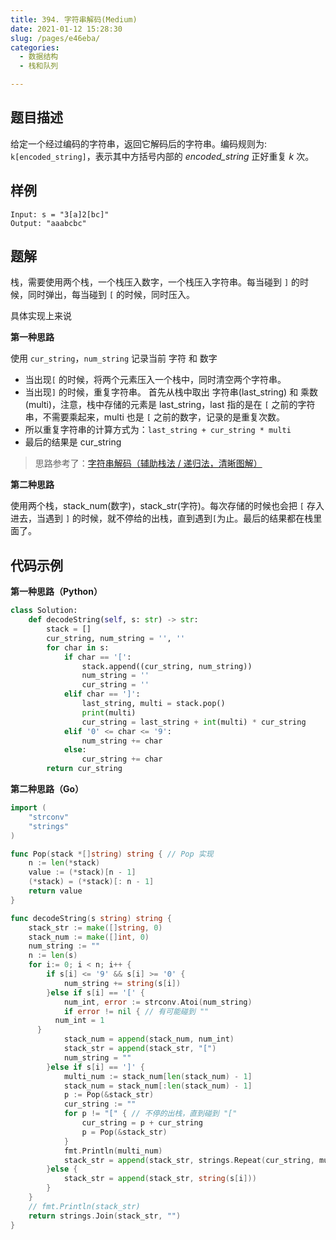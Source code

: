 ```yaml
---
title: 394. 字符串解码(Medium)
date: 2021-01-12 15:28:30
slug: /pages/e46eba/
categories: 
  - 数据结构
  - 栈和队列

---
```


## 题目描述

给定一个经过编码的字符串，返回它解码后的字符串。编码规则为: `k[encoded_string]`，表示其中方括号内部的 *encoded_string* 正好重复 *k* 次。

## 样例

```
Input: s = "3[a]2[bc]"
Output: "aaabcbc"
```

## 题解

栈，需要使用两个栈，一个栈压入数字，一个栈压入字符串。每当碰到 `]` 的时候，同时弹出，每当碰到 `[` 的时候，同时压入。

具体实现上来说

**第一种思路**

使用 `cur_string`，`num_string` 记录当前 字符 和 数字

- 当出现`[` 的时候，将两个元素压入一个栈中，同时清空两个字符串。
- 当出现`]` 的时候，重复字符串。
  首先从栈中取出 字符串(last_string) 和 乘数(multi)，注意，栈中存储的元素是 last_string，last 指的是在 `[` 之前的字符串，不需要乘起来，multi 也是 `[` 之前的数字，记录的是重复次数。
- 所以重复字符串的计算方式为：` last_string + cur_string * multi `
- 最后的结果是 cur_string

> 思路参考了：[字符串解码（辅助栈法 / 递归法，清晰图解）](https://leetcode-cn.com/problems/decode-string/solution/decode-string-fu-zhu-zhan-fa-di-gui-fa-by-jyd/)

**第二种思路**

使用两个栈，stack_num(数字)，stack_str(字符)。每次存储的时候也会把 `[` 存入进去，当遇到 `]` 的时候，就不停给的出栈，直到遇到`[`为止。最后的结果都在栈里面了。

## 代码示例

**第一种思路（Python）**

```python
class Solution:
    def decodeString(self, s: str) -> str:
        stack = []
        cur_string, num_string = '', ''
        for char in s:
            if char == '[':
                stack.append((cur_string, num_string))
                num_string = ''
                cur_string = ''
            elif char == ']':
                last_string, multi = stack.pop()
                print(multi)
                cur_string = last_string + int(multi) * cur_string
            elif '0' <= char <= '9':
                num_string += char 
            else: 
                cur_string += char 
        return cur_string
```

**第二种思路（Go）**

```go
import (
    "strconv"
    "strings"
)

func Pop(stack *[]string) string { // Pop 实现
    n := len(*stack)
    value := (*stack)[n - 1]
    (*stack) = (*stack)[: n - 1]
    return value
}

func decodeString(s string) string {
    stack_str := make([]string, 0)
	stack_num := make([]int, 0)
	num_string := ""
	n := len(s)
	for i:= 0; i < n; i++ {
		if s[i] <= '9' && s[i] >= '0' {
			num_string += string(s[i])
		}else if s[i] == '[' {
			num_int, error := strconv.Atoi(num_string)
			if error != nil { // 有可能碰到 ""
          num_int = 1
      }
			stack_num = append(stack_num, num_int)
			stack_str = append(stack_str, "[")
			num_string = ""
		}else if s[i] == ']' {
			multi_num := stack_num[len(stack_num) - 1] 
			stack_num = stack_num[:len(stack_num) - 1]
			p := Pop(&stack_str)
            cur_string := ""
			for p != "[" { // 不停的出栈，直到碰到 "["
				cur_string = p + cur_string
                p = Pop(&stack_str)
			} 
            fmt.Println(multi_num)
            stack_str = append(stack_str, strings.Repeat(cur_string, multi_num))
		}else {
			stack_str = append(stack_str, string(s[i]))
		}
	}
    // fmt.Println(stack_str)
    return strings.Join(stack_str, "") 
}

```

